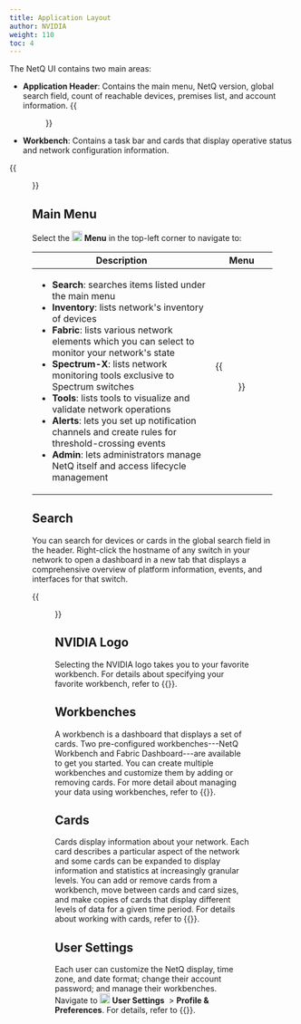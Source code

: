 ```yaml
---
title: Application Layout
author: NVIDIA
weight: 110
toc: 4
---
```

The NetQ UI contains two main areas:

- **Application Header**: Contains the main menu, NetQ version, global search field, count of reachable devices, premises list, and account information.
{{<figure src="/images/netq/header-415.png" alt="" height="40" width="1300">}}


- **Workbench**: Contains a task bar and cards that display operative status and network configuration information.

{{<figure src="/images/netq/netq-workbench-415.png" alt="workbench displaying task bar and dashboard" width="1200">}}

## Main Menu

Select the <img src="https://icons.cumulusnetworks.com/01-Interface-Essential/03-Menu/navigation-menu.svg" alt="" height="18" width="18"/> **Menu** in the top-left corner to navigate to:

| Description | Menu |
| ------ | ---- |
| <ul><li><strong>Search</strong>: searches items listed under the main menu</li><li><strong>Inventory</strong>: lists network's inventory of devices </li><li><strong>Fabric</strong>: lists various network elements which you can select to monitor your network's state </li><li><strong>Spectrum-X</strong>: lists network monitoring tools exclusive to Spectrum switches </li><li><strong>Tools</strong>: lists tools to visualize and validate network operations</li><li><strong>Alerts</strong>: lets you set up notification channels and create rules for threshold-crossing events</li><li><strong>Admin</strong>: lets administrators manage NetQ itself and access lifecycle management</li></ul> | {{<figure src="/images/netq/side-light-412.png" alt="" width="300">}} |
## Search

You can search for devices or cards in the global search field in the header. Right-click the hostname of any switch in your network to open a dashboard in a new tab that displays a comprehensive overview of platform information, events, and interfaces for that switch.

{{<figure src="/images/netq/global-search-exit-411.png" alt="" width="350">}}

## NVIDIA Logo

Selecting the NVIDIA logo takes you to your favorite workbench. For details about specifying your favorite workbench, refer to {{<link title="Set User Preferences">}}.

## Workbenches

A workbench is a dashboard that displays a set of cards. Two pre-configured workbenches---NetQ Workbench and Fabric Dashboard---are available to get you started. You can create multiple workbenches and customize them by adding or removing cards. For more detail about managing your data using workbenches, refer to {{<link title="Focus Your Monitoring Using Workbenches">}}.

## Cards

Cards display information about your network. Each card describes a particular aspect of the network and some cards can be expanded to display information and statistics at increasingly granular levels. You can add or remove cards from a workbench, move between cards and card sizes, and make copies of cards that display different levels of data for a given time period. For details about working with cards, refer to {{<link url="Access-Data-with-Cards">}}.

## User Settings

Each user can customize the NetQ display, time zone, and date format; change their account password; and manage their workbenches. Navigate to <img src="https://icons.cumulusnetworks.com/17-Users/19-Natural-Close%20Up-Single%20User-Man/single-man-circle.svg" alt="" height="18" width="18"/> **User Settings** &nbsp;<span aria-label="and then">> **Profile & Preferences**. For details, refer to {{<link title="Set User Preferences">}}.
